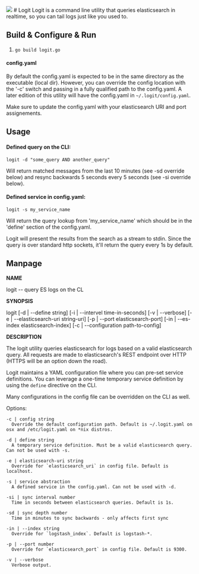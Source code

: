 <img style="float: center;" src="https://dl.dropboxusercontent.com/u/77193293/masked_logitexample.png">
# Logit
Logit is a command line utility that queries elasticsearch in realtime, so you can tail logs just like you used to. 

## Build & Configure & Run

1. ```go build logit.go```

#### config.yaml
By default the config.yaml is expected to be in the same directory as the executable (local dir). However, you can override the config location with the '-c' switch and passing in a fully qualified path to the config.yaml. A later edition of this utility will have the config.yaml in ```~/.logit/config.yaml```.

Make sure to update the config.yaml with your elasticsearch URI and port assignements.

## Usage

#### Defined query on the CLI:

```logit -d "some_query AND another_query"```

Will return matched messages from the last 10 minutes (see -sd override below) and resync backwards 5 seconds every 5 seconds (see -si override below).

#### Defined service in config.yaml:

```logit -s my_service_name```

Will return the query lookup from 'my_service_name' which should be in the 'define' section of the config.yaml.

Logit will present the results from the search as a stream to stdin. Since the query is over standard http sockets, it'll return the query every 1s by default.

## Manpage

**NAME**
  
logit -- query ES logs on the CL

**SYNOPSIS**

logit [-d | --define string] [-i | --intervel time-in-seconds] [-v | --verbose] [-e | --elasticsearch-uri string-uri] [-p | --port elasticsearch-port] [-in | --es-index elasticsearch-index] [-c | --configuration path-to-config]

**DESCRIPTION**

The logit utility queries elasticsearch for logs based on a valid elasticsearch query. All requests are made to elasticsearch's REST endpoint over HTTP (HTTPS will be an option down the road). 

Logit maintains a YAML configuration file where you can pre-set service definitions. You can leverage a one-time temporary service definition by using the ```define``` directive on the CLI.  

Many configurations in the config file can be overridden on the CLI as well. 

  Options:

    -c | config string
      Override the default configuration path. Default is ~/.logit.yaml on osx and /etc/logit.yaml on *nix distros. 

    -d | define string
      A temporary service definition. Must be a valid elasticsearch query. Can not be used with -s.

    -e | elasticsearch-uri string
      Override for `elasticsearch_uri` in config file. Default is localhost.

    -s | service abstraction
      A defined service in the config.yaml. Can not be used with -d.

    -si | sync interval number
      Time in seconds between elasticsearch queries. Default is 1s.

    -sd | sync depth number
      Time in minutes to sync backwards - only affects first sync

    -in | --index string
      Override for `logstash_index`. Default is logstash-*.

    -p | --port number
      Override for `elasticsearch_port` in config file. Default is 9300.       

    -v | --verbose 
      Verbose output.

